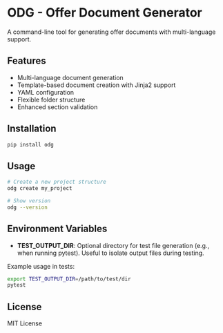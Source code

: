 # ODG - Offer Document Generator

A command-line tool for generating offer documents with multi-language support.

## Features

- Multi-language document generation
- Template-based document creation with Jinja2 support
- YAML configuration
- Flexible folder structure
- Enhanced section validation

## Installation

```bash
pip install odg
```

## Usage

```bash
# Create a new project structure
odg create my_project

# Show version
odg --version
```

## Environment Variables

- **TEST_OUTPUT_DIR**: Optional directory for test file generation (e.g., when running pytest). Useful to isolate output files during testing.

Example usage in tests:
```bash
export TEST_OUTPUT_DIR=/path/to/test/dir
pytest
```

## License

MIT License

